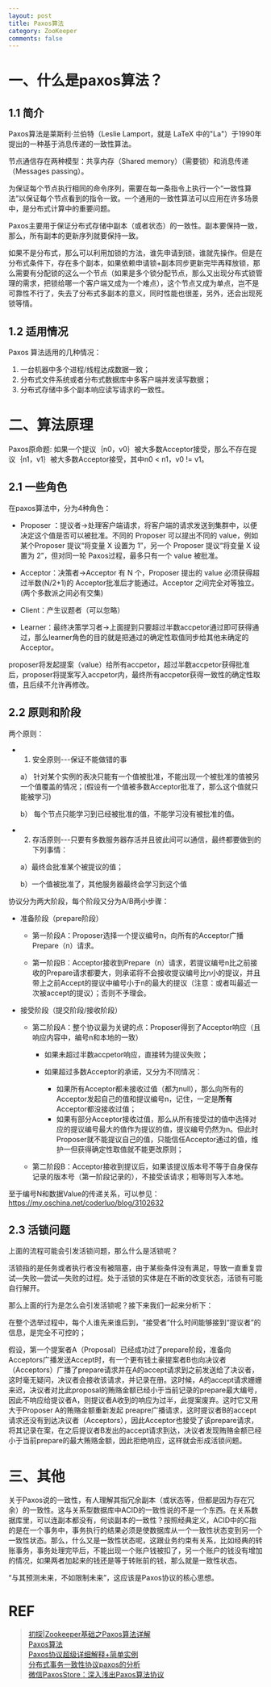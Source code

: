 ```yaml
---
layout: post
title: Paxos算法
category: ZooKeeper
comments: false
---
```

# 一、什么是paxos算法？

## 1.1 简介
Paxos算法是莱斯利·兰伯特（Leslie Lamport，就是 LaTeX 中的"La"）于1990年提出的一种基于消息传递的一致性算法。

节点通信存在两种模型：共享内存（Shared memory）（需要锁）和消息传递（Messages passing）。

为保证每个节点执行相同的命令序列，需要在每一条指令上执行一个“一致性算法”以保证每个节点看到的指令一致。一个通用的一致性算法可以应用在许多场景中，是分布式计算中的重要问题。

Paxos主要用于保证分布式存储中副本（或者状态）的一致性。副本要保持一致， 那么，所有副本的更新序列就要保持一致。

如果不是分布式，那么可以利用加锁的方法，谁先申请到锁，谁就先操作。但是在分布式条件下，存在多个副本，如果依赖申请锁+副本同步更新完毕再释放锁，那么需要有分配锁的这么一个节点（如果是多个锁分配节点，那么又出现分布式锁管理的需求，把锁给哪一个客户端又成为一个难点），这个节点又成为单点，岂不是可靠性不行了，失去了分布式多副本的意义，同时性能也很差，另外，还会出现死锁等情。

## 1.2 适用情况

Paxos 算法适用的几种情况：
1. 一台机器中多个进程/线程达成数据一致；
2. 分布式文件系统或者分布式数据库中多客户端并发读写数据；
3. 分布式存储中多个副本响应读写请求的一致性。

# 二、算法原理

Paxos原命题: 如果一个提议｛n0，v0｝被大多数Acceptor接受，那么不存在提议｛n1，v1｝被大多数Acceptor接受，其中n0 < n1，v0 != v1。

## 2.1 一些角色

在paxos算法中，分为4种角色：

- Proposer ：提议者->处理客户端请求，将客户端的请求发送到集群中，以便决定这个值是否可以被批准。不同的 Proposer 可以提出不同的 value，例如某个Proposer 提议“将变量 X 设置为 1”，另一个 Proposer 提议“将变量 X 设置为 2”，但对同一轮 Paxos过程，最多只有一个 value 被批准。

- Acceptor：决策者->Acceptor 有 N 个，Proposer 提出的 value 必须获得超过半数(N/2+1)的 Acceptor批准后才能通过。Acceptor 之间完全对等独立。(两个多数派之间必有交集)

- Client：产生议题者（可以忽略）

- Learner：最终决策学习者->上面提到只要超过半数accpetor通过即可获得通过，那么learner角色的目的就是把通过的确定性取值同步给其他未确定的Acceptor。

proposer将发起提案（value）给所有accpetor，超过半数accpetor获得批准后，proposer将提案写入accpetor内，最终所有accpetor获得一致性的确定性取值，且后续不允许再修改。

## 2.2 原则和阶段

两个原则：

- 1) 安全原则---保证不能做错的事

    a） 针对某个实例的表决只能有一个值被批准，不能出现一个被批准的值被另一个值覆盖的情况；(假设有一个值被多数Acceptor批准了，那么这个值就只能被学习)

    b） 每个节点只能学习到已经被批准的值，不能学习没有被批准的值。

- 2) 存活原则---只要有多数服务器存活并且彼此间可以通信，最终都要做到的下列事情：

    a）最终会批准某个被提议的值；

    b）一个值被批准了，其他服务器最终会学习到这个值


协议分为两大阶段，每个阶段又分为A/B两小步骤：

- 准备阶段（prepare阶段）

    - 第一阶段A：Proposer选择一个提议编号n，向所有的Acceptor广播Prepare（n）请求。
    
    - 第一阶段B：Acceptor接收到Prepare（n）请求，若提议编号n比之前接收的Prepare请求都要大，则承诺将不会接收提议编号比n小的提议，并且带上之前Accept的提议中编号小于n的最大的提议（注意：或者叫最近一次被accept的提议）；否则不予理会。

- 接受阶段（提交阶段/接收阶段）

    - 第二阶段A：整个协议最为关键的点：Proposer得到了Acceptor响应（且响应内容中，编号n和本地的一致）

        -  如果未超过半数accpetor响应，直接转为提议失败；
        -  如果超过多数Acceptor的承诺，又分为不同情况：

            - 如果所有Acceptor都未接收过值（都为null），那么向所有的Acceptor发起自己的值和提议编号n，记住，一定是**所有**Acceptor都没接收过值；  
            - 如果有部分Acceptor接收过值，那么从所有接受过的值中选择对应的提议编号最大的值作为提议的值，提议编号仍然为n。但此时Proposer就不能提议自己的值，只能信任Acceptor通过的值，维护一但获得确定性取值就不能更改原则；
    
    - 第二阶段B：Acceptor接收到提议后，如果该提议版本号不等于自身保存记录的版本号（第一阶段记录的），不接受该请求；相等则写入本地。


至于编号N和数据Value的传递关系，可以参见：https://my.oschina.net/coderluo/blog/3102632

## 2.3 活锁问题
上面的流程可能会引发活锁问题，那么什么是活锁呢？

活锁指的是任务或者执行者没有被阻塞，由于某些条件没有满足，导致一直重复尝试—失败—尝试—失败的过程。处于活锁的实体是在不断的改变状态，活锁有可能自行解开。

那么上面的行为是怎么会引发活锁呢？接下来我们一起来分析下：

在整个选举过程中，每个人谁先来谁后到，“接受者”什么时间能够接到“提议者”的信息，是完全不可控的；

假设，第一个提案者A（Proposal）已经成功过了prepare阶段，准备向Acceptors广播发送Accept时，有一个更有钱土豪提案者B也向决议者（Acceptors）广播了prepare请求并在A的accept请求到之前发送给了决议者，这时毫无疑问，决议者会接收该请求，并记录在册。这时候，A的accept请求姗姗来迟，决议者对比此proposal的贿赂金额已经小于当前记录的prepare最大编号，因此不响应给提议者A，则提议者A收到的响应为过半，此提案废弃。这时它又用大于Proposer A的贿赂金额重新发起 preapre广播请求，这时提议者B的accept请求还没有到达决议者（Acceptors），因此Acceptor也接受了该prepare请求，将其记录在案，在之后提议者B发出的accept请求到达，决议者发现贿赂金额已经小于当前prepare的最大贿赂金额，因此拒绝响应，这样就会形成活锁问题。

# 三、其他

关于Paxos说的一致性，有人理解其指冗余副本（或状态等，但都是因为存在冗余）的一致性。这与关系型数据库中ACID的一致性说的不是一个东西。在关系数据库里，可以连副本都没有，何谈副本的一致性？按照经典定义，ACID中的C指的是在一个事务中，事务执行的结果必须是使数据库从一个一致性状态变到另一个一致性状态。那么，什么又是一致性状态呢，这跟业务约束有关系，比如经典的转账事务，事务处理完毕后，不能出现一个账户钱被扣了，另一个账户的钱没有增加的情况，如果两者加起来的钱还是等于转账前的钱，那么就是一致性状态。

“与其预测未来，不如限制未来”，这应该是Paxos协议的核心思想。

# REF
> [初探|Zookeeper基础之Paxos算法详解](https://my.oschina.net/coderluo/blog/3102632)  
> [Paxos算法](https://www.cnblogs.com/xuwc/p/9029882.html)  
> [Paxos协议超级详细解释+简单实例](https://blog.csdn.net/cnh294141800/article/details/53768464)    
> [分布式事务一致性协议paxos的分析](https://www.cnblogs.com/shangxiaofei/p/5207218.html)  
> [微信PaxosStore：深入浅出Paxos算法协议](https://mp.weixin.qq.com/s/aJoXSQo9-zmukN2RsiZ3_g)  

